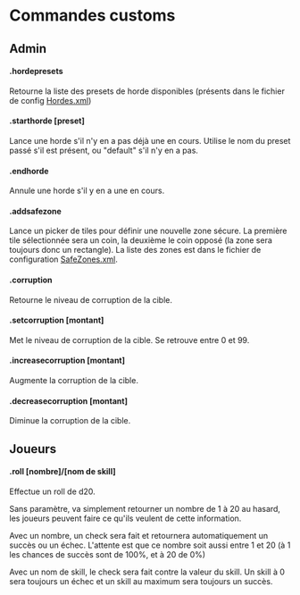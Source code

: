# Commandes customs
## Admin
#### .hordepresets
Retourne la liste des presets de horde disponibles (présents dans le fichier de config [Hordes.xml](Config/Hordes.xml))
#### .starthorde [preset]
Lance une horde s'il n'y en a pas déjà une en cours. Utilise le nom du preset passé s'il est présent, ou "default" s'il n'y en a pas.
#### .endhorde
Annule une horde s'il y en a une en cours.
#### .addsafezone
Lance un picker de tiles pour définir une nouvelle zone sécure. La première tile sélectionnée sera un coin, la deuxième le coin opposé (la zone sera toujours donc un rectangle). La liste des zones est dans le fichier de configuration [SafeZones.xml](Config/SafeZones.xml).
#### .corruption
Retourne le niveau de corruption de la cible.
#### .setcorruption [montant]
Met le niveau de corruption de la cible. Se retrouve entre 0 et 99.
#### .increasecorruption [montant]
Augmente la corruption de la cible.
#### .decreasecorruption [montant]
Diminue la corruption de la cible.
## Joueurs
#### .roll [nombre]/[nom de skill]
Effectue un roll de d20.

Sans paramètre, va simplement retourner un nombre de 1 à 20 au hasard, les joueurs peuvent faire ce qu'ils veulent de cette information.

Avec un nombre, un check sera fait et retournera automatiquement un succès ou un échec. L'attente est que ce nombre soit aussi entre 1 et 20 (à 1 les chances de succès sont de 100%, et à 20 de 0%)

Avec un nom de skill, le check sera fait contre la valeur du skill. Un skill à 0 sera toujours un échec et un skill au maximum sera toujours un succès.
